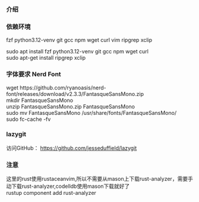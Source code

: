### 介绍



### 依赖环境
fzf python3.12-venv git gcc npm wget curl vim ripgrep xclip

<div>sudo apt install fzf python3.12-venv git gcc npm wget curl </div>
<div>sudo apt-get install ripgrep xclip</div>

### 字体要求 Nerd Font
<div>wget https://github.com/ryanoasis/nerd-font/releases/download/v2.3.3/FantasqueSansMono.zip</div>
<div>mkdir FantasqueSansMono</div>
<div>unzip FantasqueSansMono.zip FantasqueSansMono</div>
<div>sudo mv FantasqueSansMono /usr/share/fonts/FantasqueSansMono/<div>
<div>sudo fc-cache -fv</div>

### lazygit 
访问GitHub： https://github.com/jesseduffield/lazygit


### 注意
<div>这里的rust使用rustaceanvim,所以不需要从mason上下载rust-analyzer，需要手动下载rust-analyzer,codelldb使用mason下载就好了</div>
<div>rustup component add rust-analyzer</div>

